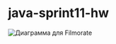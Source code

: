 # java-sprint11-hw
![Диаграмма для Filmorate](https://myoctocat.com/assets/images/base-octocat.svg)
